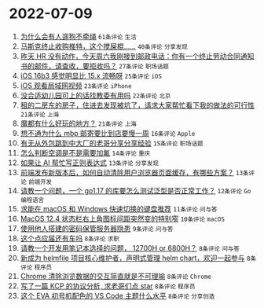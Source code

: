 # 2022-07-09

1. [为什么会有人遛狗不牵绳](https://www.v2ex.com/t/865052) `61条评论` `生活`
1. [马斯克终止收购推特，这个搅屎棍……](https://www.v2ex.com/t/865051) `40条评论` `分享发现`
1. [昨天 HR 没有动作，今天周六我刚接到邮政电话：你有一个终止劳动合同通知书的邮件，请查收，要拒收吗？](https://www.v2ex.com/t/865070) `27条评论` `职场话题`
1. [iOS 16b3 感觉明显比 15.x 流畅呀](https://www.v2ex.com/t/865062) `25条评论` `iOS`
1. [iOS 观看局域网视频](https://www.v2ex.com/t/865050) `23条评论` `iPhone`
1. [没合适幼儿园可上的话找教委有用吗](https://www.v2ex.com/t/865085) `22条评论` `北京`
1. [租的二房东的房子，住进去发现被坑了，请求大家帮忙看下我的做法的可行性](https://www.v2ex.com/t/865096) `21条评论` `上海`
1. [魔都有什么好玩的地方？](https://www.v2ex.com/t/865078) `21条评论` `上海`
1. [想不通为什么 mbp 邮寄要比到店要慢一周](https://www.v2ex.com/t/865113) `16条评论` `Apple`
1. [有无从外包跳到中大厂的老哥分享分享经验](https://www.v2ex.com/t/865095) `15条评论` `职场话题`
1. [怎么判断空调是不是需要加氟](https://www.v2ex.com/t/865089) `14条评论` `重庆`
1. [如果让 AI 帮忙写正则表达式](https://www.v2ex.com/t/865127) `13条评论` `分享发现`
1. [前端发布新版本后，如何自动清除用户浏览器页面缓存，有哪些方案？](https://www.v2ex.com/t/865053) `13条评论` `前端开发`
1. [请教一个问题，一个 go1.17 的库要怎么测试泛型是否正常工作？](https://www.v2ex.com/t/865118) `12条评论` `Go 编程语言`
1. [求能在 macOS 和 Windows 快速切换的键盘推荐](https://www.v2ex.com/t/865116) `11条评论` `问与答`
1. [MacOS 12.4 状态栏右上角图标间距突然变的特别窄](https://www.v2ex.com/t/865065) `10条评论` `macOS`
1. [使用他人搭建的密码保管服务器隐患](https://www.v2ex.com/t/865094) `9条评论` `问与答`
1. [这个点应届还有车吗](https://www.v2ex.com/t/865105) `8条评论` `求职`
1. [请教一个开发用笔记本选择的问题， 12700H or 6800H？](https://www.v2ex.com/t/865077) `8条评论` `问与答`
1. [新成为 helmfile 项目核心维护者，声明式管理 helm chart，欢迎一起参与](https://www.v2ex.com/t/865072) `8条评论` `程序员`
1. [Chrome 清除浏览数据的交互简直就是不可理喻](https://www.v2ex.com/t/865068) `8条评论` `Chrome`
1. [写了一篇 KCP 的协议分析, 求老哥们点 star](https://www.v2ex.com/t/865059) `8条评论` `程序员`
1. [这个 EVA 初号机配色的 VS Code 主题什么水平](https://www.v2ex.com/t/865056) `8条评论` `分享创造`
